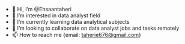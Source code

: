 - 👋 Hi, I’m @Ehsaantaheri
- 👀 I’m interested in data analyst field 
- 🌱 I’m currently learning data analytical subjects 
- 💞️ I’m looking to collaborate on data analyst jobs and tasks remotely 
- 📫 How to reach me {email: taherie676@gmail.com}

<!---
Ehsaantaheri/Ehsaantaheri is a ✨ special ✨ repository because its `README.md` (this file) appears on your GitHub profile.
You can click the Preview link to take a look at your changes.
--->
